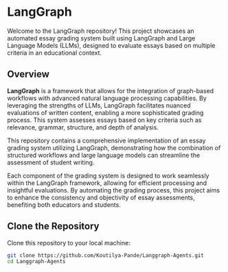 # LangGraph

Welcome to the LangGraph repository! This project showcases an automated essay grading system built using LangGraph and Large Language Models (LLMs), designed to evaluate essays based on multiple criteria in an educational context.

## Overview

**LangGraph** is a framework that allows for the integration of graph-based workflows with advanced natural language processing capabilities. By leveraging the strengths of LLMs, LangGraph facilitates nuanced evaluations of written content, enabling a more sophisticated grading process. This system assesses essays based on key criteria such as relevance, grammar, structure, and depth of analysis.

This repository contains a comprehensive implementation of an essay grading system utilizing LangGraph, demonstrating how the combination of structured workflows and large language models can streamline the assessment of student writing. 

Each component of the grading system is designed to work seamlessly within the LangGraph framework, allowing for efficient processing and insightful evaluations. By automating the grading process, this project aims to enhance the consistency and objectivity of essay assessments, benefiting both educators and students.


## Clone the Repository

Clone this repository to your local machine:

```bash
git clone https://github.com/Koutilya-Pande/Langgraph-Agents.git
cd Langgraph-Agents
